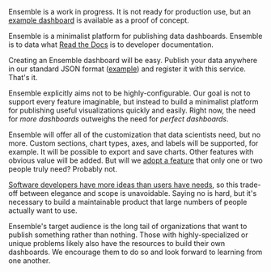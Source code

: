 Ensemble is a work in progress. It is not ready for production use, but an
[example dashboard](http://moz-ensemble.herokuapp.com/dashboard/example/) is
available as a proof of concept.

Ensemble is a minimalist platform for publishing data dashboards. Ensemble is to
data what [Read the Docs](https://readthedocs.org/) is to developer
documentation.

Creating an Ensemble dashboard will be easy. Publish your data anywhere in our
standard JSON format ([example](public/dashboards/example/data.json)) and
register it with this service. That's it.

Ensemble explicitly aims not to be highly-configurable. Our goal is not to
support every feature imaginable, but instead to build a minimalist platform for
publishing useful visualizations quickly and easily. Right now, the need for
*more dashboards* outweighs the need for *perfect dashboards*.

Ensemble will offer all of the customization that data scientists need, but no
more. Custom sections, chart types, axes, and labels will be supported, for
example. It will be possible to export and save charts. Other features with
obvious value will be added. But will we [adopt a feature](https://gettingreal.37signals.com/ch05_Start_With_No.php)
that only one or two people truly need? Probably not.

[Software developers have more ideas than users have needs](https://blog.openjck.com/less-is-more/),
so this trade-off between elegance and scope is unavoidable. Saying no is hard,
but it's necessary to build a maintainable product that large numbers of people
actually want to use.

Ensemble's target audience is the long tail of organizations that want to
publish something rather than nothing. Those with highly-specialized or unique
problems likely also have the resources to build their own dashboards. We
encourage them to do so and look forward to learning from one another.
